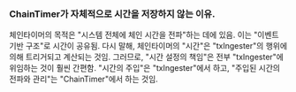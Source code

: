 ### ChainTimer가 자체적으로 시간을 저장하지 않는 이유.
체인타이머의 목적은 "시스템 전체에 체인 시간을 전파"하는 데에 있음.
이는 "이벤트 기반 구조"로 시간이 공유됨.
다시 말해, 체인타이머의 "시간"은 "txIngester"의 행위에 의해 트리거되고 계산되는 것임.
그러므로, "시간 설정의 책임"은 전부 "txIngester"에 위임하는 것이 훨씬 간편함.
"시간의 주입"은 "txIngester"에서 하고, "주입된 시간의 전파와 관리"는 "ChainTimer"에서 하는 것임.